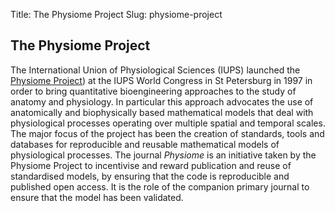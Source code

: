 Title: The Physiome Project
Slug: physiome-project

The Physiome Project
--------------------
The International Union of Physiological Sciences (IUPS) launched the <a href="http://www.physiomeproject.org">Physiome Project</a>) at the IUPS World Congress in St Petersburg in 1997 in order to bring quantitative bioengineering approaches to the study of anatomy and physiology. In particular this approach advocates the use of anatomically and biophysically based mathematical models that deal with physiological processes operating over multiple spatial and temporal scales. The major focus of the project has been the creation of standards, tools and databases for reproducible and reusable mathematical models of physiological processes. 
The journal *Physiome* is an initiative taken by the Physiome Project to incentivise and reward publication and reuse of standardised models, by ensuring that the code is reproducible and  published open access. It is the role of the companion primary journal to ensure that the model has been validated.
